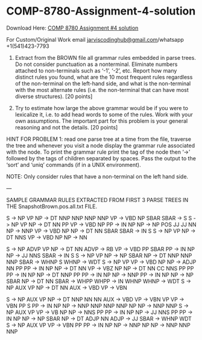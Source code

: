 # COMP-8780-Assignment-4-solution

Download Here: [COMP 8780 Assignment #4 solution](https://jarviscodinghub.com/assignment/comp-8780-assignment-4-solution/)

For Custom/Original Work email jarviscodinghub@gmail.com/whatsapp +1(541)423-7793

1. Extract from the BROWN file all grammar rules embedded in parse
trees. Do not consider punctuation as a nonterminal. Eliminate
numbers attached to non-terminals such as ‘-1’, ‘-2’, etc. Report
how many distinct rules you found, what are the 10 most frequent
rules regardless of the non-terminal on the left-hand side, and
what is the non-terminal with the most alternate rules (i.e. the
non-terminal that can have most diverse structures). [20 points]

2. Try to estimate how large the above grammar would be if you were to
lexicalize it, i.e. to add head words to some of the rules. Work
with your own assumptions. The important part for this problem is
your general reasoning and not the details. [20 points]

HINT FOR PROBLEM 1: read one parse tree at a time from the file,
traverse the tree and whenever you visit a node display the grammar
rule associated with the node. To print the grammar rule print the tag
of the node then ‘->’ followed by the tags of children separated by
spaces. Pass the output to the ‘sort’ and ‘uniq’ commands (if in a
UNIX environment).

NOTE: Only consider rules that have a non-terminal on the left hand
side.

—

SAMPLE GRAMMAR RULES EXTRACTED FROM FIRST 3 PARSE TREES IN THE SnapshotBrown.pos.all.txt FILE.

S -> NP VP
NP -> DT NNP NNP NNP NNP
VP -> VBD NP SBAR
SBAR -> S
S -> NP VP
NP -> DT NN PP
VP -> VBD NP
PP -> IN NP
NP -> NP POS JJ JJ NN
NP -> NNP
VP -> VBD NP
NP -> DT NN SBAR
SBAR -> IN S
S -> NP VP
NP -> DT NNS
VP -> VBD NP
NP -> NN

S -> NP ADVP VP
NP -> DT NN
ADVP -> RB
VP -> VBD PP SBAR
PP -> IN NP
NP -> JJ NNS
SBAR -> IN S
S -> NP VP
NP -> NP SBAR
NP -> DT NNP NNP NNP
SBAR -> WHNP S
WHNP -> WDT
S -> NP VP
VP -> VBD NP
NP -> ADJP NN PP
PP -> IN NP
NP -> DT NN
VP -> VBZ NP
NP -> DT NN CC NNS PP PP
PP -> IN NP
NP -> DT NNP PP
PP -> IN NP
NP -> NNP
PP -> IN NP
NP -> NP SBAR
NP -> DT NN
SBAR -> WHPP
WHPP -> IN WHNP
WHNP -> WDT
S -> NP AUX VP
NP -> DT NN
AUX -> VBD
VP -> VBN

S -> NP AUX VP
NP -> DT NNP NN NN
AUX -> VBD
VP -> VBN VP
VP -> VBN PP S
PP -> IN NP
NP -> NNP NNP NNP NNP NP
NP -> NNP NNP
S -> NP AUX VP
VP -> VB NP
NP -> NNS PP
PP -> IN NP
NP -> JJ NNS PP
PP -> IN NP
NP -> NP SBAR
NP -> DT ADJP NN
ADJP -> JJ
SBAR -> WHNP WDT
S -> NP AUX VP
VP -> VBN PP
PP -> IN NP
NP -> NNP NP
NP -> NNP NNP NNP

